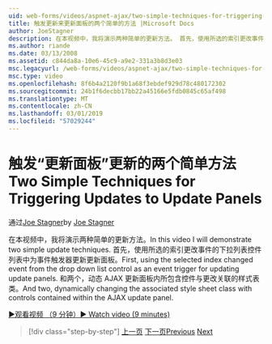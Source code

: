 ```yaml
---
uid: web-forms/videos/aspnet-ajax/two-simple-techniques-for-triggering-updates-to-update-panels
title: 触发更新来更新面板的两个简单的方法 |Microsoft Docs
author: JoeStagner
description: 在本视频中，我将演示两种简单的更新方法。 首先，使用所选的索引更改事件从下拉列表控件作为事件三角函数...
ms.author: riande
ms.date: 03/13/2008
ms.assetid: c844da8a-10e6-45c9-a9e2-331a3b8d3e03
msc.legacyurl: /web-forms/videos/aspnet-ajax/two-simple-techniques-for-triggering-updates-to-update-panels
msc.type: video
ms.openlocfilehash: 8f6b4a2120f9b1a68f3ebdef929d78c480172302
ms.sourcegitcommit: 24b1f6decbb17bb22a45166e5fdb0845c65af498
ms.translationtype: MT
ms.contentlocale: zh-CN
ms.lasthandoff: 03/01/2019
ms.locfileid: "57029244"
---
```

<a name="two-simple-techniques-for-triggering-updates-to-update-panels"></a><span data-ttu-id="4245b-104">触发“更新面板”更新的两个简单方法</span><span class="sxs-lookup"><span data-stu-id="4245b-104">Two Simple Techniques for Triggering Updates to Update Panels</span></span>
====================
<span data-ttu-id="4245b-105">通过[Joe Stagner](https://github.com/JoeStagner)</span><span class="sxs-lookup"><span data-stu-id="4245b-105">by [Joe Stagner](https://github.com/JoeStagner)</span></span>

<span data-ttu-id="4245b-106">在本视频中，我将演示两种简单的更新方法。</span><span class="sxs-lookup"><span data-stu-id="4245b-106">In this video I will demonstrate two simple update techniques.</span></span> <span data-ttu-id="4245b-107">首先，使用所选的索引更改事件的下拉列表控件列表中为事件触发器更新更新面板。</span><span class="sxs-lookup"><span data-stu-id="4245b-107">First, using the selected index changed event from the drop down list control as an event trigger for updating update panels.</span></span> <span data-ttu-id="4245b-108">和两个，动态 AJAX 更新面板内所包含控件与更改关联的样式表类。</span><span class="sxs-lookup"><span data-stu-id="4245b-108">And two, dynamically changing the associated style sheet class with controls contained within the AJAX update panel.</span></span>

[<span data-ttu-id="4245b-109">&#9654;观看视频 （9 分钟）</span><span class="sxs-lookup"><span data-stu-id="4245b-109">&#9654; Watch video (9 minutes)</span></span>](https://channel9.msdn.com/Blogs/ASP-NET-Site-Videos/two-simple-techniques-for-triggering-updates-to-update-panels)

> [!div class="step-by-step"]
> <span data-ttu-id="4245b-110">[上一页](how-do-i-retrieve-values-from-server-side-ajax-controls.md)
> [下一页](use-aspnet-ajax-cascading-drop-down-control-to-access-a-database.md)</span><span class="sxs-lookup"><span data-stu-id="4245b-110">[Previous](how-do-i-retrieve-values-from-server-side-ajax-controls.md)
[Next](use-aspnet-ajax-cascading-drop-down-control-to-access-a-database.md)</span></span>

